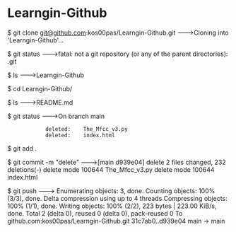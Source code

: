# Learngin-Github
$ git clone git@github.com:kos00pas/Learngin-Github.git
			--->Cloning into 'Learngin-Github'...

$ git status
			--->fatal: not a git repository (or any of the parent directories): .git


 $ ls
			--->Learngin-Github

$ cd Learngin-Github/
			


$ ls
			--->README.md



 $ git status
			--->On branch main
			
				deleted:    The_Mfcc_v3.py
				deleted:    index.html

 $ git add .


$ git commit -m "delete"
			--->[main d939e04] delete
				 2 files changed, 232 deletions(-)
				 delete mode 100644 The_Mfcc_v3.py
				 delete mode 100644 index.html

$ git push
			---> Enumerating objects: 3, done.
				Counting objects: 100% (3/3), done.
				Delta compression using up to 4 threads
				Compressing objects: 100% (1/1), done.
				Writing objects: 100% (2/2), 223 bytes | 223.00 KiB/s, done.
				Total 2 (delta 0), reused 0 (delta 0), pack-reused 0
				To github.com:kos00pas/Learngin-Github.git
				   31c7ab0..d939e04  main -> main

